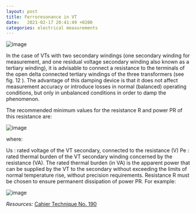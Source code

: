 ```yaml
---
layout: post
title: Ferroresonance in VT
date:   2021-02-17 20:41:49 +0200
categories: electrical measurements
---
```


![image](/assets/images/1_3.jpg)

In the case of VTs with two secondary windings (one secondary winding for measurement, and
one residual voltage secondary winding also known as a tertiary winding), it is advisable to
connect a resistance to the terminals of the open delta connected tertiary windings of the three
transformers (see fig. 12 ). The advantage of this damping device is that it does not affect
measurement accuracy or introduce losses in normal (balanced) operating conditions, but only
in unbalanced conditions in order to damp the phenomenon.

The recommended minimum values for the resistance R and power PR of this resistance
are:

![image](/assets/images/1_1.jpg)

where:

Us : rated voltage of the VT secondary, connected to the resistance (V)
Pe : rated thermal burden of the VT secondary winding concerned by the resistance (VA).
The rated thermal burden (in VA) is the apparent power that can be supplied by the VT to the
secondary without exceeding the limits of normal temperature rise, without precision requirements.
Resistance R must be chosen to ensure permanent dissipation of power PR.
For example:

![image](/assets/images/1_2.jpg)

*Resources:*
[Cahier Technique No. 190](https://download.schneider-electric.com/files?p_enDocType=Cahier+Technique&p_File_Name=ECT190.pdf&p_Doc_Ref=ECT190)
